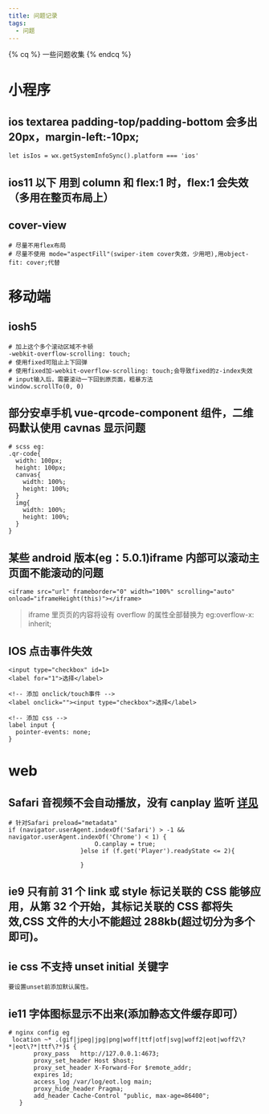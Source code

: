 ```yaml
---
title: 问题记录
tags:
  - 问题
---
```


{% cq %} 一些问题收集 {% endcq %}

<!--more-->

# 小程序

## ios textarea padding-top/padding-bottom 会多出 20px，margin-left:-10px;

```
let isIos = wx.getSystemInfoSync().platform === 'ios'
```

## ios11 以下 用到 column 和 flex:1 时，flex:1 会失效（多用在整页布局上）

## cover-view

```
# 尽量不用flex布局
# 尽量不使用 mode="aspectFill"(swiper-item cover失效，少用吧),用object-fit: cover;代替
```

# 移动端

## iosh5

```
# 加上这个多个滚动区域不卡顿
-webkit-overflow-scrolling: touch;
# 使用fixed可阻止上下回弹
# 使用fixed加-webkit-overflow-scrolling: touch;会导致fixed的z-index失效
# input输入后，需要滚动一下回到原页面，粗暴方法
window.scrollTo(0, 0)
```

## 部分安卓手机 vue-qrcode-component 组件，二维码默认使用 cavnas 显示问题

```
# scss eg:
.qr-code{
  width: 100px;
  height: 100px;
  canvas{
    width: 100%;
    height: 100%;
  }
  img{
    width: 100%;
    height: 100%;
  }
}
```

## 某些 android 版本(eg：5.0.1)iframe 内部可以滚动主页面不能滚动的问题

```
<iframe src="url" frameborder="0" width="100%" scrolling="auto" onload="iframeHeight(this)"></iframe>
```

> iframe 里页页的内容将设有 overflow 的属性全部替换为 eg:overflow-x: inherit;

## IOS 点击事件失效

```
<input type="checkbox" id=1>
<label for="1">选择</label>
```

```
<!-- 添加 onclick/touch事件 -->
<label onclick=""><input type="checkbox">选择</label>
```

```
<!-- 添加 css -->
label input {
  pointer-events: none;
}
```

# web

## Safari 音视频不会自动播放，没有 canplay 监听 [详见](https://rcp.dyfchk2.kuxiao.cn/space/teacher-space.html#/coursesManager)

```
# 针对Safari preload="metadata"
if (navigator.userAgent.indexOf('Safari') > -1 && navigator.userAgent.indexOf('Chrome') < 1) {
                        O.canplay = true;
                    }else if (f.get('Player').readyState <= 2){

                    }
```

## ie9 只有前 31 个 link 或 style 标记关联的 CSS 能够应用，从第 32 个开始，其标记关联的 CSS 都将失效,CSS 文件的大小不能超过 288kb(超过切分为多个即可)。

## ie css 不支持 unset initial 关键字

```
要设置unset前添加默认属性。
```

## ie11 字体图标显示不出来(添加静态文件缓存即可）

```
# nginx config eg
 location ~* .(gif|jpeg|jpg|png|woff|ttf|otf|svg|woff2|eot|woff2\?*|eot\?*|ttf\?*)$ {
       proxy_pass   http://127.0.0.1:4673;
       proxy_set_header Host $host;
       proxy_set_header X-Forward-For $remote_addr;
       expires 1d;
       access_log /var/log/eot.log main;
       proxy_hide_header Pragma;
       add_header Cache-Control "public, max-age=86400";
   }
```
